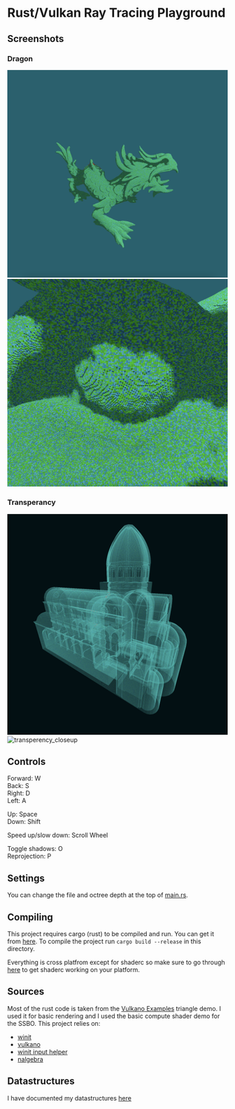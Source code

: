 # Rust/Vulkan Ray Tracing Playground

## Screenshots

### Dragon

![dragon](./screenshots/dragon.png)
![dragon_closeup](./screenshots/dragon_closeup.png)

### Transperancy

![transperency](./screenshots/transperency.png)
![transperency_closeup](./screenshots/transperency_closeup.png)

## Controls

Forward: W\
Back: S\
Right: D\
Left: A

Up: Space\
Down: Shift

Speed up/slow down: Scroll Wheel

Toggle shadows: O\
Reprojection: P

## Settings

You can change the file and octree depth at the top of [main.rs](src/main.rs).

## Compiling

This project requires cargo (rust) to be compiled and run. You can get it from [here](https://doc.rust-lang.org/cargo/getting-started/installation.html). To compile the project run `cargo build --release` in this directory.

Everything is cross platfrom except for shaderc so make sure to go through [here](https://github.com/vulkano-rs/vulkano#setup-and-troubleshooting) to get shaderc working on your platform.

## Sources

Most of the rust code is taken from the [Vulkano Examples](https://github.com/vulkano-rs/vulkano-examples) triangle demo. I used it for basic rendering and I used the basic compute shader demo for the SSBO. This project relies on:

 - [winit](https://github.com/rust-windowing/winit)
 - [vulkano](https://github.com/vulkano-rs/vulkano)
 - [winit input helper](https://github.com/rukai/winit_input_helper)
 - [nalgebra](https://github.com/dimforge/nalgebra)

## Datastructures

I have documented my datastructures [here](DATASTRUCTURES.md)
